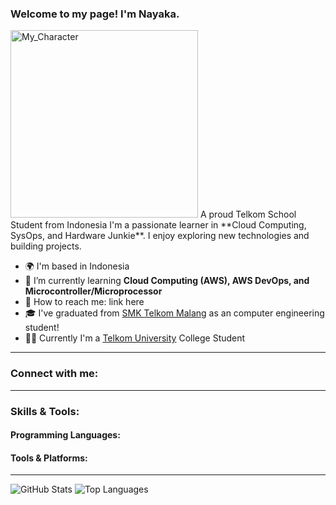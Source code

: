 ###  Welcome to my page! I'm Nayaka.
<img src="https://cdn.discordapp.com/attachments/1023987822090276926/1355819022503120916/pixil-gif-drawing_1.gif?ex=67ea505c&is=67e8fedc&hm=d2f21d941" alt="My_Character" width="300" height="300">
A proud Telkom School Student from Indonesia
I'm a passionate learner in **Cloud Computing, SysOps, and Hardware Junkie**. I enjoy exploring new technologies and building projects.

- 🌍 I'm based in Indonesia
- 📖 I’m currently learning **Cloud Computing (AWS), AWS DevOps, and Microcontroller/Microprocessor**
- 📩 How to reach me: link here
- 🎓 I've graduated from [SMK Telkom Malang](https://smktelkom-mlg.sch.id/) as an computer engineering student!
- 👨‍🎓 Currently I'm a [Telkom University](https://telkomuniversity.ac.id/) College Student

---

### Connect with me:
---

### Skills & Tools:

#### Programming Languages:

#### Tools & Platforms:

---

![GitHub Stats](https://github-readme-stats.vercel.app/api?username=Kikicl124&show_icons=true&theme=tokyonight)
![Top Languages](https://github-readme-stats.vercel.app/api/top-langs/?username=Kikicl124&layout=compact&theme=tokyonight)

